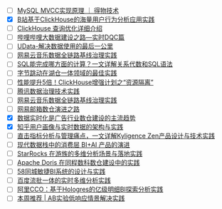- [ ] [MySQL MVCC实现原理 ｜ 得物技术](https://mp.weixin.qq.com/s/SpSK-oKby_ee1jNkBN4Hhw)
- [x] [B站基于ClickHouse的海量用户行为分析应用实践](https://smartsi.blog.csdn.net/article/details/129827559)
- [ ] [ClickHouse 查询优化详细介绍](https://mp.weixin.qq.com/s/38RMVbw25P3iuE4IIuxdog)
- [ ] [哔哩哔哩⼤数据建设之路—实时DQC篇](https://mp.weixin.qq.com/s/fjNxiu4EkPDuzZxdBY_SnA)
- [ ] [UData-解决数据使用的最后一公里](https://mp.weixin.qq.com/s/p_NeLhx85o3ooUYXjAxscw)
- [ ] [网易云音乐数据全链路基线治理实践](https://mp.weixin.qq.com/s/96EspqK4XE4omuCnBSFV4Q)
- [ ] [SQL能完成哪方面的计算？一文详解关系代数和SQL语法](https://mp.weixin.qq.com/s/D8Rv-E_gSYFhnscVMK1WGg)
- [ ] [字节跳动在湖仓一体领域的最佳实践](https://mp.weixin.qq.com/s/ikk_c5BOXqg_vVBK0xXQbQ)
- [ ] [性能提升5倍！ClickHouse增强计划之“资源隔离”](https://mp.weixin.qq.com/s/MdyGlLmcWOSJ0k5amMoCxg)
- [ ] [腾讯数据治理技术实践](https://mp.weixin.qq.com/s/MK2EpwnCNLp6J1xS2SD43w)
- [ ] [网易云音乐数据全链路基线治理实践](https://mp.weixin.qq.com/s/96EspqK4XE4omuCnBSFV4Q)
- [ ] [网易邮箱数仓演进之路](https://mp.weixin.qq.com/s/wuAY0UQ7t01fPufNkDMICQ)
- [x] [数据实时化是广告行业数仓建设的主流趋势](https://smartsi.blog.csdn.net/article/details/128986220)
- [x] [知乎用户画像与实时数据的架构与实践](https://smartsi.blog.csdn.net/article/details/134068567)
- [ ] [直击指标分析与管理痛点，一文详解Kyligence Zen产品设计与技术实践](https://mp.weixin.qq.com/s/z38A5LTRa2yuFCInb_urTA)
- [ ] [现代数据栈中的消费层 BI+AI 产品的演进](https://mp.weixin.qq.com/s/OZE4PAbfWXlDmrOwxPLP2w)
- [ ] [StarRocks 在游族的多维分析场景与落地实践](https://mp.weixin.qq.com/s/m7R4HWMjfW5y_4BLNvOeCQ)
- [ ] [Apache Doris 在同程数科数仓建设中的实践](https://mp.weixin.qq.com/s/X9l3z-76gitMcGLcYvARaw)
- [ ] [58同城敏捷BI系统的设计与实践](https://mp.weixin.qq.com/s/hNQzy3lFNtKJcoWsaUO4IA)
- [ ] [百度流批一体的实时多维分析实践](https://mp.weixin.qq.com/s/hyNmnYHWL-BYRRfFYN4ziw)
- [ ] [阿里CCO：基于Hologres的亿级明细BI探索分析实践](https://mp.weixin.qq.com/s/s2AUqjupQ5_rl-fT2QUVgg)
- [ ] [本周推荐 | AB实验低响应情景解决实践](https://mp.weixin.qq.com/s/2pxtt00MNQzZc4f-aqaXvA)
